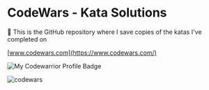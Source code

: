 # CodeWars - Kata Solutions
:rocket: This is the GitHub repository where I save copies of the katas I've completed on

[www.codewars.com](https://www.codewars.com/)

![My Codewarrior Profile Badge](https://www.codewars.com/users/luanperosa/badges/large)

![codewars](https://user-images.githubusercontent.com/50602816/85193044-791f7080-b29b-11ea-99e5-d4766022b746.gif)
